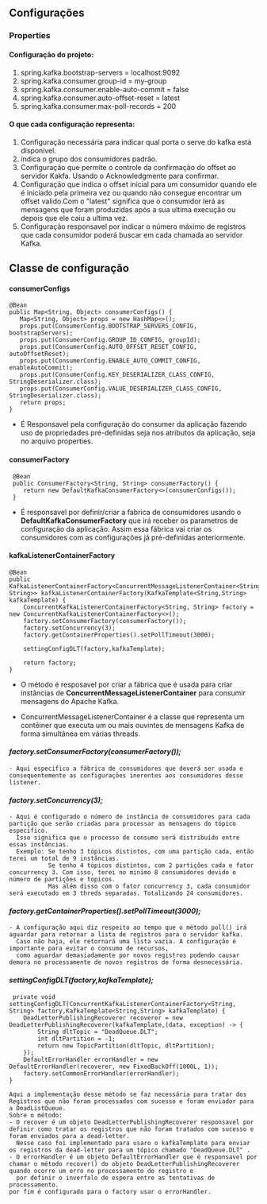 ## Configurações

### Properties
#### Configuração do projeto:
1. spring.kafka.bootstrap-servers = localhost:9092
2. spring.kafka.consumer.group-id = my-group
3. spring.kafka.consumer.enable-auto-commit = false
4. spring.kafka.consumer.auto-offset-reset = latest
5. spring.kafka.consumer.max-poll-records = 200


#### O que cada configuração representa:
1. Configuração necessária para indicar qual porta o serve do kafka está disponivel.
2. indica o grupo dos consumidores padrão.
3. Configuração que permite o controle da confirmação do offset ao servidor Kakfa. Usando o Acknowledgmente para confirmar.
4. Configuração que indica o offset inicial para um consumidor quando ele é iniciado pela primeira vez ou quando não consegue encontrar um offset valido.Com o "latest" significa que o consumidor lerá as mensagens que foram produzidas após a sua ultima execução ou depois que ele caiu a ultima vez.
5. Configuração responsavel por indicar o número máximo de registros que cada consumidor poderá buscar em cada chamada ao servidor Kafka.


## Classe de configuração

#### consumerConfigs

   ```
   @Bean
   public Map<String, Object> consumerConfigs() {
      Map<String, Object> props = new HashMap<>();
      props.put(ConsumerConfig.BOOTSTRAP_SERVERS_CONFIG, bootstrapServers);
      props.put(ConsumerConfig.GROUP_ID_CONFIG, groupId);
      props.put(ConsumerConfig.AUTO_OFFSET_RESET_CONFIG, autoOffsetReset);
      props.put(ConsumerConfig.ENABLE_AUTO_COMMIT_CONFIG, enableAutoCommit);
      props.put(ConsumerConfig.KEY_DESERIALIZER_CLASS_CONFIG, StringDeserializer.class);
      props.put(ConsumerConfig.VALUE_DESERIALIZER_CLASS_CONFIG, StringDeserializer.class);
      return props;
   }
   ```
   - É Responsavel pela configuração do consumer da aplicação fazendo uso de propriedades pré-definidas seja nos atributos da aplicação, seja no arquivo properties.

#### consumerFactory

     @Bean
     public ConsumerFactory<String, String> consumerFactory() {
        return new DefaultKafkaConsumerFactory<>(consumerConfigs());
     }
- É responsavel por definir/criar a fabrica de consumidores usando o **DefaultKafkaConsumerFactory** que irá receber os parametros de configuração da aplicação.
Assim essa fábrica vai criar os consumidores com as configurações já pré-definidas anteriormente.

#### kafkaListenerContainerFactory

    @Bean
    public KafkaListenerContainerFactory<ConcurrentMessageListenerContainer<String, String>> kafkaListenerContainerFactory(KafkaTemplate<String,String> kafkaTemplate) {
        ConcurrentKafkaListenerContainerFactory<String, String> factory = new ConcurrentKafkaListenerContainerFactory<>();
        factory.setConsumerFactory(consumerFactory());
        factory.setConcurrency(3);
        factory.getContainerProperties().setPollTimeout(3000);

        settingConfigDLT(factory,kafkaTemplate);

        return factory;
    }

- O método é resposavel por criar a fábrica que é usada para criar instâncias de **ConcurrentMessageListenerContainer** para consumir mensagens do Apache Kafka.


- ConcurrentMessageListenerContainer é a classe que representa um contêiner que executa um ou mais ouvintes de mensagens Kafka de forma simultânea em várias threads.


#### _factory.setConsumerFactory(consumerFactory());_
        
    - Aqui especifico a fábrica de consumidores que deverá ser usada e consequentemente as configurações inerentes aos consumidores desse listener.

#### _factory.setConcurrency(3);_
    
    - Aqui é configurado o número de instância de consumidores para cada partição que serão criadas para processar as mensagens do tópico especifico. 
      Isso significa que o processo de consumo será distribuído entre essas instâncias.
      Exemplo: Se tenho 3 tópicos distintos, com uma partição cada, então terei um total de 9 instâncias.
               Se tenho 4 tópicos distintos, com 2 partições cada e fator concurrency 3. Com isso, terei no minimo 8 consumidores devido o número de partições e topicos.
               Mas além disso com o fator concurrency 3, cada consumidor será executado em 3 threds separadas. Totalizando 24 consumidores.

#### _factory.getContainerProperties().setPollTimeout(3000);_
    - A configuração aqui diz respeito ao tempo que o método poll() irá aguardar para retornar a lista de registros para o servidor kafka.
      Caso não haja, ele retornará uma lista vazia. A configuração é importante para evitar o consumo de recursos, 
      como aguardar demasiadamente por novos registros podendo causar demora no processamente de novos registros de forma desnecessária.

#### _settingConfigDLT(factory,kafkaTemplate);_
     private void settingConfigDLT(ConcurrentKafkaListenerContainerFactory<String, String> factory,KafkaTemplate<String,String> kafkaTemplate) {
        DeadLetterPublishingRecoverer recoverer = new DeadLetterPublishingRecoverer(kafkaTemplate,(data, exception) -> {
            String dltTopic = "DeadQueue.DLT";
            int dltPartition = -1;
            return new TopicPartition(dltTopic, dltPartition);
        });
        DefaultErrorHandler errorHandler = new DefaultErrorHandler(recoverer, new FixedBackOff(1000L, 1));
        factory.setCommonErrorHandler(errorHandler);
    }

    Aqui a implementação desse método se faz necessária para tratar dos Registros que não foram processados com sucesso e foram enviador para a DeadListQueue.
    Sobre o método:
    - O recover é um objeto DeadLetterPublishingRecoverer responsavel por definir como tratar os registros que não foram tratados com sucesso e foram enviados para a dead-letter.
      Nesse caso foi implementado para usaro o kafkaTemplate para enviar os registros da dead-letter para um tópico chamado "DeadQueue.DLT" .
    - O errorHandler é um objeto DefaultErrorHandler que é responsavel por chamar o método recover() do objeto DeadLetterPublishingRecoverer quando ocorre um erro no processamento do registro e 
      por definir o inverfalo de espera entre as tentativas de processamento.
    por fim é configurado para o factory usar o errorHandler.